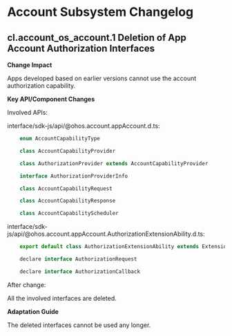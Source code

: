 # Account Subsystem Changelog

## cl.account_os_account.1 Deletion of App Account Authorization Interfaces

**Change Impact**

Apps developed based on earlier versions cannot use the account authorization capability.

**Key API/Component Changes**

Involved APIs:

interface/sdk-js/api/@ohos.account.appAccount.d.ts:

```js
    enum AccountCapabilityType
```
```js
    class AccountCapabilityProvider
```
```js
    class AuthorizationProvider extends AccountCapabilityProvider
```
```js
    interface AuthorizationProviderInfo
```
```js
    class AccountCapabilityRequest
```
```js
    class AccountCapabilityResponse
```
```js
    class AccountCapabilityScheduler
```

interface/sdk-js/api/@ohos.account.appAccount.AuthorizationExtensionAbility.d.ts:

```js
    export default class AuthorizationExtensionAbility extends ExtensionAbility
```
```js
    declare interface AuthorizationRequest
```
```js
    declare interface AuthorizationCallback
```


After change:

All the involved interfaces are deleted.

**Adaptation Guide**

The deleted interfaces cannot be used any longer.
